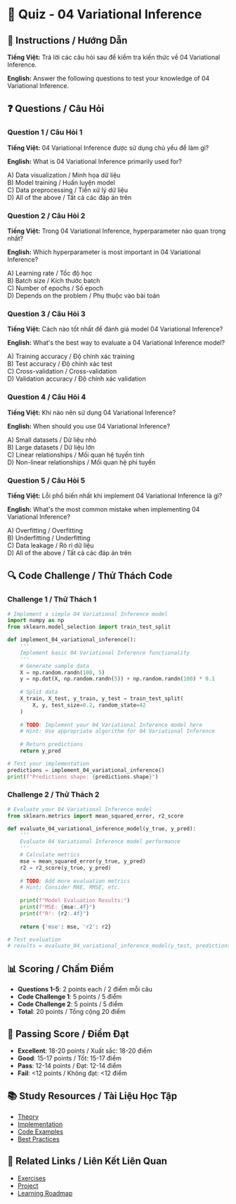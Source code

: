 # 🧠 Quiz - 04 Variational Inference

## 📝 Instructions / Hướng Dẫn

**Tiếng Việt:** Trả lời các câu hỏi sau để kiểm tra kiến thức về 04 Variational Inference.

**English:** Answer the following questions to test your knowledge of 04 Variational Inference.

## ❓ Questions / Câu Hỏi

### Question 1 / Câu Hỏi 1
**Tiếng Việt:** 04 Variational Inference được sử dụng chủ yếu để làm gì?

**English:** What is 04 Variational Inference primarily used for?

A) Data visualization / Minh họa dữ liệu  
B) Model training / Huấn luyện model  
C) Data preprocessing / Tiền xử lý dữ liệu  
D) All of the above / Tất cả các đáp án trên

### Question 2 / Câu Hỏi 2
**Tiếng Việt:** Trong 04 Variational Inference, hyperparameter nào quan trọng nhất?

**English:** Which hyperparameter is most important in 04 Variational Inference?

A) Learning rate / Tốc độ học  
B) Batch size / Kích thước batch  
C) Number of epochs / Số epoch  
D) Depends on the problem / Phụ thuộc vào bài toán

### Question 3 / Câu Hỏi 3
**Tiếng Việt:** Cách nào tốt nhất để đánh giá model 04 Variational Inference?

**English:** What's the best way to evaluate a 04 Variational Inference model?

A) Training accuracy / Độ chính xác training  
B) Test accuracy / Độ chính xác test  
C) Cross-validation / Cross-validation  
D) Validation accuracy / Độ chính xác validation

### Question 4 / Câu Hỏi 4
**Tiếng Việt:** Khi nào nên sử dụng 04 Variational Inference?

**English:** When should you use 04 Variational Inference?

A) Small datasets / Dữ liệu nhỏ  
B) Large datasets / Dữ liệu lớn  
C) Linear relationships / Mối quan hệ tuyến tính  
D) Non-linear relationships / Mối quan hệ phi tuyến

### Question 5 / Câu Hỏi 5
**Tiếng Việt:** Lỗi phổ biến nhất khi implement 04 Variational Inference là gì?

**English:** What's the most common mistake when implementing 04 Variational Inference?

A) Overfitting / Overfitting  
B) Underfitting / Underfitting  
C) Data leakage / Rò rỉ dữ liệu  
D) All of the above / Tất cả các đáp án trên

## 🔍 Code Challenge / Thử Thách Code

### Challenge 1 / Thử Thách 1
```python
# Implement a simple 04 Variational Inference model
import numpy as np
from sklearn.model_selection import train_test_split

def implement_04_variational_inference():
    '''
    Implement basic 04 Variational Inference functionality
    '''
    # Generate sample data
    X = np.random.randn(100, 5)
    y = np.dot(X, np.random.randn(5)) + np.random.randn(100) * 0.1
    
    # Split data
    X_train, X_test, y_train, y_test = train_test_split(
        X, y, test_size=0.2, random_state=42
    )
    
    # TODO: Implement your 04 Variational Inference model here
    # Hint: Use appropriate algorithm for 04 Variational Inference
    
    # Return predictions
    return y_pred

# Test your implementation
predictions = implement_04_variational_inference()
print(f"Predictions shape: {predictions.shape}")
```

### Challenge 2 / Thử Thách 2
```python
# Evaluate your 04 Variational Inference model
from sklearn.metrics import mean_squared_error, r2_score

def evaluate_04_variational_inference_model(y_true, y_pred):
    '''
    Evaluate 04 Variational Inference model performance
    '''
    # Calculate metrics
    mse = mean_squared_error(y_true, y_pred)
    r2 = r2_score(y_true, y_pred)
    
    # TODO: Add more evaluation metrics
    # Hint: Consider MAE, RMSE, etc.
    
    print(f"Model Evaluation Results:")
    print(f"MSE: {mse:.4f}")
    print(f"R²: {r2:.4f}")
    
    return {'mse': mse, 'r2': r2}

# Test evaluation
# results = evaluate_04_variational_inference_model(y_test, predictions)
```

## 📊 Scoring / Chấm Điểm

- **Questions 1-5**: 2 points each / 2 điểm mỗi câu
- **Code Challenge 1**: 5 points / 5 điểm
- **Code Challenge 2**: 5 points / 5 điểm
- **Total**: 20 points / Tổng cộng 20 điểm

## 🎯 Passing Score / Điểm Đạt

- **Excellent**: 18-20 points / Xuất sắc: 18-20 điểm
- **Good**: 15-17 points / Tốt: 15-17 điểm  
- **Pass**: 12-14 points / Đạt: 12-14 điểm
- **Fail**: <12 points / Không đạt: <12 điểm

## 📚 Study Resources / Tài Liệu Học Tập

- [Theory](./THEORY_04_variational_inference.md)
- [Implementation](./IMPLEMENTATION_04_variational_inference.md)
- [Code Examples](./CODE_EXAMPLES_04_variational_inference.md)
- [Best Practices](./BEST_PRACTICES_04_variational_inference.md)

## 🔗 Related Links / Liên Kết Liên Quan

- [Exercises](./EXERCISES_04_variational_inference.md)
- [Project](./PROJECT_04_variational_inference.md)
- [Learning Roadmap](./LEARNING_ROADMAP_04_variational_inference.md)

